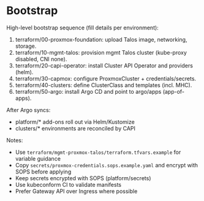 # Bootstrap

High-level bootstrap sequence (fill details per environment):

1. terraform/00-proxmox-foundation: upload Talos image, networking, storage.
2. terraform/10-mgmt-talos: provision mgmt Talos cluster (kube-proxy disabled, CNI none).
3. terraform/20-capi-operator: install Cluster API Operator and providers (helm).
4. terraform/30-capmox: configure ProxmoxCluster + credentials/secrets.
5. terraform/40-clusters: define ClusterClass and templates (incl. MHC).
6. terraform/50-argo: install Argo CD and point to argo/apps (app-of-apps).

After Argo syncs:

- platform/\* add-ons roll out via Helm/Kustomize
- clusters/\* environments are reconciled by CAPI

Notes:

- Use `terraform/mgmt-proxmox-talos/terraform.tfvars.example` for variable guidance
- Copy `secrets/proxmox-credentials.sops.example.yaml` and encrypt with SOPS before applying
- Keep secrets encrypted with SOPS (platform/secrets)
- Use kubeconform CI to validate manifests
- Prefer Gateway API over Ingress where possible
